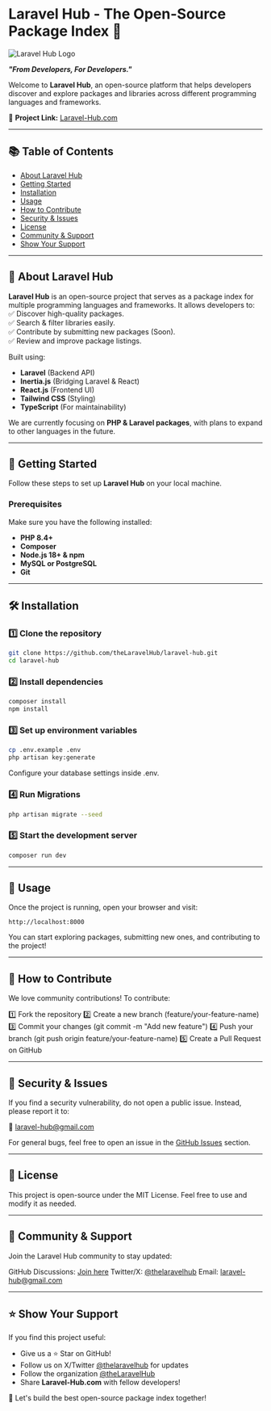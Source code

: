 # Laravel Hub - The Open-Source Package Index 🚀

![Laravel Hub Logo](public/assets/images/Laravel-Hub-logo-cover.jpg)

**_"From Developers, For Developers."_**

Welcome to **Laravel Hub**, an open-source platform that helps developers discover and explore packages and libraries across different programming languages and frameworks.

<!-- TODO: uncomment later -->
<!-- [![GitHub stars](https://img.shields.io/github/stars/LaravelHub/laravel-hub?style=social)](https://github.com/theLaravelHub/laravel-hub)
[![GitHub forks](https://img.shields.io/github/forks/LaravelHub/laravel-hub?style=social)](https://github.com/theLaravelHub/laravel-hub) -->

🔗 **Project Link:** [Laravel-Hub.com](https://laravel-hub.com)

---

## 📚 Table of Contents

- [About Laravel Hub](#-about-laravel-hub)
- [Getting Started](#-getting-started)
- [Installation](#-installation)
- [Usage](#-usage)
- [How to Contribute](#-how-to-contribute)
- [Security & Issues](#-security--issues)
- [License](#-license)
- [Community & Support](#-community--support)
- [Show Your Support](#-show-your-support)

---

## 📖 About Laravel Hub

**Laravel Hub** is an open-source project that serves as a package index for multiple programming languages and frameworks. It allows developers to:  
✅ Discover high-quality packages.  
✅ Search & filter libraries easily.  
✅ Contribute by submitting new packages (Soon).  
✅ Review and improve package listings.

Built using:

- **Laravel** (Backend API)
- **Inertia.js** (Bridging Laravel & React)
- **React.js** (Frontend UI)
- **Tailwind CSS** (Styling)
- **TypeScript** (For maintainability)

We are currently focusing on **PHP & Laravel packages**, with plans to expand to other languages in the future.

---

## 🚀 Getting Started

Follow these steps to set up **Laravel Hub** on your local machine.

### Prerequisites

Make sure you have the following installed:

- **PHP 8.4+**
- **Composer**
- **Node.js 18+ & npm**
- **MySQL or PostgreSQL**
- **Git**

---

## 🛠 Installation

### 1️⃣ Clone the repository

```sh
git clone https://github.com/theLaravelHub/laravel-hub.git
cd laravel-hub
```

### 2️⃣ Install dependencies

```sh
composer install
npm install
```

### 3️⃣ Set up environment variables

```sh
cp .env.example .env
php artisan key:generate
```

Configure your database settings inside .env.

### 4️⃣ Run Migrations

```sh
php artisan migrate --seed
```

### 5️⃣ Start the development server

```sh
composer run dev
```

---

## 🎯 Usage

Once the project is running, open your browser and visit:

```plaintext
http://localhost:8000
```

You can start exploring packages, submitting new ones, and contributing to the project!

---

## 🤝 How to Contribute

We love community contributions! To contribute:

1️⃣ Fork the repository
2️⃣ Create a new branch (feature/your-feature-name)
3️⃣ Commit your changes (git commit -m "Add new feature")
4️⃣ Push your branch (git push origin feature/your-feature-name)
5️⃣ Create a Pull Request on GitHub

---

## 🔐 Security & Issues

If you find a security vulnerability, do not open a public issue. Instead, please report it to:

📧 [laravel-hub@gmail.com](mailto:laravel-hub@gmail.com)

For general bugs, feel free to open an issue in the [GitHub Issues](https://github.com/theLaravelHub/laravel-hub/issues) section.

---

## 📜 License

This project is open-source under the MIT License. Feel free to use and modify it as needed.

---

## 💬 Community & Support

Join the Laravel Hub community to stay updated:

GitHub Discussions: [Join here](https://github.com/theLaravelHub/laravel-hub/discussions)
Twitter/X: [@thelaravelhub](https://x.com/thelaravelhub)
Email: [laravel-hub@gmail.com](mailto:laravel-hub@gmail.com)

---

## ⭐ Show Your Support

If you find this project useful:

- Give us a ⭐ Star on GitHub!
- Follow us on X/Twitter [@thelaravelhub](https://x.com/thelaravelhub) for updates
- Follow the organization [@theLaravelHub](https://github.com/theLaravelHub)
- Share **Laravel-Hub.com** with fellow developers!

🚀 Let's build the best open-source package index together!

